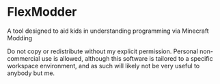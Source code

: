 # FlexModder
A tool designed to aid kids in understanding programming via Minecraft Modding

Do not copy or redistribute without my explicit permission. Personal non-commercial use is allowed, although this software is tailored to a specific workspace environment, and as such will likely not be very useful to anybody but me.
